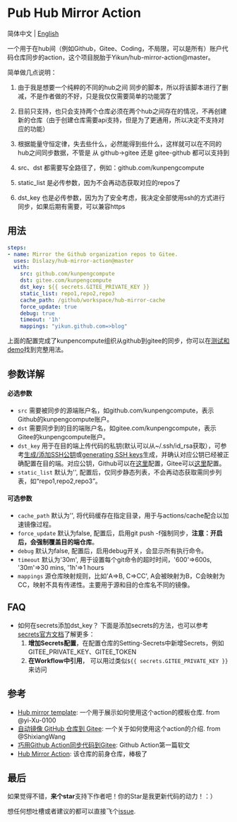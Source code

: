 # Pub Hub Mirror Action

简体中文 | [English](./README_en.md)

一个用于在hub间（例如Github，Gitee、Coding，不局限，可以是所有）账户代码仓库同步的action，这个项目脱胎于Yikun/hub-mirror-action@master。

简单做几点说明：

1. 由于我是想要一个纯粹的不同的hub之间 同步的脚本，所以将该脚本进行了删减，不是作者做的不好，只是我仅仅需要简单的功能罢了

2. 目前只支持，也只会支持两个仓库必须在两个hub之间存在的情况，不再创建新的仓库（由于创建仓库需要api支持，但是为了更通用，所以决定不支持对应的功能）

3. 根据能量守恒定律，失去些什么，必然能得到些什么，这样就可以在不同的hub之间同步数据，不管是 从 github->gitee 还是 gitee-github 都可以支持到

4. src、dst 都需要写全路径了，例如：github.com/kunpengcompute

5. static_list 是必传参数，因为不会再动态获取对应的repos了

6. dst_key 也是必传参数，因为为了安全考虑，我决定全部使用ssh的方式进行同步，如果后期有需要，可以兼容https

## 用法

```yaml
steps:
- name: Mirror the Github organization repos to Gitee.
  uses: Dislazy/hub-mirror-action@master
  with:
    src: github.com/kunpengcompute
    dst: gitee.com/kunpengcompute
    dst_key: ${{ secrets.GITEE_PRIVATE_KEY }}
    static_list: repo1,repo2,repo3
    cache_path: /github/workspace/hub-mirror-cache
    force_update: true
    debug: true
    timeout: '1h'
    mappings: "yikun.github.com=>blog"
```

上面的配置完成了kunpencompute组织从github到gitee的同步，你可以在[测试和demo](https://github.com/dislazy/hub-mirror-action/tree/master/.github/workflows)找到完整用法。


## 参数详解
#### 必选参数
- `src` 需要被同步的源端账户名，如github.com/kunpengcompute，表示Github的kunpengcompute账户。
- `dst` 需要同步到的目的端账户名，如gitee.com/kunpengcompute，表示Gitee的kunpengcompute账户。
- `dst_key` 用于在目的端上传代码的私钥(默认可以从~/.ssh/id_rsa获取），可参考[生成/添加SSH公钥](https://gitee.com/help/articles/4181)或[generating SSH keys](https://docs.github.com/articles/generating-an-ssh-key/)生成，并确认对应公钥已经被正确配置在目的端。对应公钥，Github可以在[这里](https://github.com/settings/keys)配置，Gitee可以[这里](https://gitee.com/profile/sshkeys)配置。
- `static_list` 默认为'', 配置后，仅同步静态列表，不会再动态获取需同步列表，如“repo1,repo2,repo3”。

#### 可选参数
- `cache_path` 默认为'', 将代码缓存在指定目录，用于与actions/cache配合以加速镜像过程。
- `force_update` 默认为false, 配置后，启用git push -f强制同步，**注意：开启后，会强制覆盖目的端仓库**。
- `debug` 默认为false, 配置后，启用debug开关，会显示所有执行命令。
- `timeout` 默认为'30m', 用于设置每个git命令的超时时间，'600'=>600s, '30m'=>30 mins, '1h'=>1 hours
- `mappings` 源仓库映射规则，比如'A=>B, C=>CC', A会被映射为B，C会映射为CC，映射不具有传递性。主要用于源和目的仓库名不同的镜像。

## FAQ

- 如何在secrets添加dst_key？
  下面是添加secrets的方法，也可以参考[secrets官方文档](https://help.github.com/en/actions/configuring-and-managing-workflows/creating-and-storing-encrypted-secrets)了解更多：
  1. **增加Secrets配置**，在配置仓库的Setting-Secrets中新增Secrets，例如GITEE_PRIVATE_KEY、GITEE_TOKEN
  2. **在Workflow中引用**， 可以用过类似`${{ secrets.GITEE_PRIVATE_KEY }}`来访问

## 参考
- [Hub mirror template](https://github.com/yi-Xu-0100/hub-mirror): 一个用于展示如何使用这个action的模板仓库. from @yi-Xu-0100
- [自动镜像 GitHub 仓库到 Gitee](https://github.com/ShixiangWang/sync2gitee): 一个关于如何使用这个action的介绍. from @ShixiangWang
- [巧用Github Action同步代码到Gitee](http://yikun.github.io/2020/01/17/%E5%B7%A7%E7%94%A8Github-Action%E5%90%8C%E6%AD%A5%E4%BB%A3%E7%A0%81%E5%88%B0Gitee/): Github Action第一篇软文
- [Hub Mirror Action](https://github.com/Yikun/hub-mirror-action): 该仓库的前身仓库，棒极了
## 最后

如果觉得不错，**来个star**支持下作者吧！你的Star是我更新代码的动力！：）

想任何想吐槽或者建议的都可以直接飞个[issue](https://github.com/dislazy/hub-mirror-action/issues).

